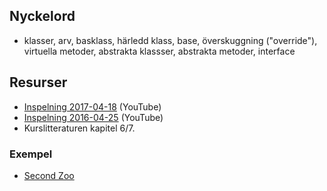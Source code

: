 ## Nyckelord

- klasser, arv, basklass, härledd klass, base, överskuggning ("override"), virtuella metoder, abstrakta klassser, abstrakta metoder, interface

## Resurser
- [Inspelning 2017-04-18](https://youtu.be/3hpRqfHDCd4) (YouTube)
- [Inspelning 2016-04-25](https://www.youtube.com/watch?v=iqq63YGSkMo&list=PLWl8eY9vSb6hc_gOuKh4_HuPHlvY4-93r&index=7) (YouTube)
- Kurslitteraturen kapitel 6/7.

### Exempel
- [Second Zoo](https://github.com/1dv024/example-second-zoo)
